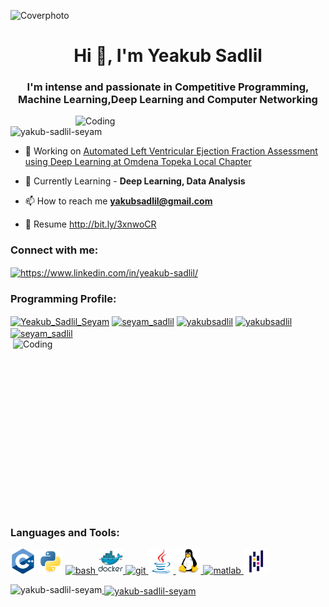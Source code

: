 ![Coverphoto](https://media.licdn.com/dms/image/D5616AQG-scdB9AIiHQ/profile-displaybackgroundimage-shrink_350_1400/0/1673553583594?e=1681948800&v=beta&t=wkXHa2isbxfumFMhbZN5M_PzMgn993aaN38oLqVsmXo)
<h1 align="center">Hi 👋, I'm Yeakub Sadlil</h1>
<h3 align="center">I'm intense and passionate in Competitive Programming, Machine Learning,Deep Learning and Computer Networking</h3>
<img align="right" alt="Coding" width="400" src="https://cdn.dribbble.com/users/1162077/screenshots/3848914/programmer.gif">
<p align="left"> <img src="https://komarev.com/ghpvc/?username=yakub-sadlil-seyam&label=Profile%20views&color=0e75b6&style=flat" alt="yakub-sadlil-seyam" /> </p>

- 🔭 Working on [Automated Left Ventricular Ejection Fraction Assessment using Deep Learning at Omdena Topeka Local Chapter](https://omdena.com/projects/automated-left-ventricular-ejection-fraction-assessment/)

- 🌱 Currently Learning - **Deep Learning, Data Analysis**

- 📫 How to reach me **yakubsadlil@gmail.com**

- 📄 Resume http://bit.ly/3xnwoCR

<h3 align="left">Connect with me:</h3>
<p align="left">
<a href="https://www.linkedin.com/in/yeakub-sadlil/" target="blank"><img align="center" src="https://raw.githubusercontent.com/rahuldkjain/github-profile-readme-generator/master/src/images/icons/Social/linked-in-alt.svg" alt="https://www.linkedin.com/in/yeakub-sadlil/" height="30" width="40" /></a>

<h3 align="left">Programming Profile:</h3>
<p align="left">
<a href="https://codeforces.com/profile/yeakub_sadlil_seyam" target="blank"><img align="center" src="https://raw.githubusercontent.com/rahuldkjain/github-profile-readme-generator/master/src/images/icons/Social/codeforces.svg" alt="Yeakub_Sadlil_Seyam" height="30" width="40" /></a>
<a href="https://www.codechef.com/users/seyam_sadlil" target="blank"><img align="center" src="https://cdn.jsdelivr.net/npm/simple-icons@3.1.0/icons/codechef.svg" alt="seyam_sadlil" height="30" width="40" /></a>
<a href="https://www.datacamp.com/profile/yakubsadlil" target="blank"><img align="center" src="https://www.svgrepo.com/show/349332/datacamp.svg" alt="yakubsadlil" height="30" width="40" /></a>
<a href="https://kaggle.com/yakubsadlil" target="blank"><img align="center" src="https://raw.githubusercontent.com/rahuldkjain/github-profile-readme-generator/master/src/images/icons/Social/kaggle.svg" alt="yakubsadlil" height="30" width="40" /></a>
<a href="https://www.stopstalk.com/user/profile/Yakub_Sadlil_Seyam" target="blank"><img align="center" src="https://www.stopstalk.com/static/images/stopstalk-logo.png" alt="seyam_sadlil" height="30" width="35" /></a>
<img align="right" alt="Coding" height="300" width="500" src="https://user-images.githubusercontent.com/37358269/218945385-d510aea9-019b-42c5-8ed8-a310acf2b0f7.png">
</p>
<h3 align="left">Languages and Tools:</h3>
<p  <a href="https://www.w3schools.com/cpp/" target="_blank" rel="noreferrer"> <img src="https://raw.githubusercontent.com/devicons/devicon/master/icons/cplusplus/cplusplus-original.svg" alt="cplusplus" width="40" height="40"/>
<img src="https://raw.githubusercontent.com/devicons/devicon/master/icons/python/python-original.svg" alt="python" width="40" height="40"/> </a>
<a href="https://www.gnu.org/software/bash/" target="_blank" rel="noreferrer"> <img src="https://www.vectorlogo.zone/logos/gnu_bash/gnu_bash-icon.svg" alt="bash" width="40" height="40"/> </a> 
</a> <a href="https://www.docker.com/" target="_blank" rel="noreferrer"> <img src="https://raw.githubusercontent.com/devicons/devicon/master/icons/docker/docker-original-wordmark.svg" alt="docker" width="40" height="40"/> </a> <a href="https://git-scm.com/" target="_blank" rel="noreferrer"> <img src="https://www.vectorlogo.zone/logos/git-scm/git-scm-icon.svg" alt="git" width="40" height="40"/> </a> <a href="https://www.java.com" target="_blank" rel="noreferrer"> <img src="https://raw.githubusercontent.com/devicons/devicon/master/icons/java/java-original.svg" alt="java" width="40" height="40"/> </a> <a href="https://www.linux.org/" target="_blank" rel="noreferrer"> <img src="https://raw.githubusercontent.com/devicons/devicon/master/icons/linux/linux-original.svg" alt="linux" width="40" height="40"/> </a> <a href="https://www.mathworks.com/" target="_blank" rel="noreferrer"> <img src="https://upload.wikimedia.org/wikipedia/commons/2/21/Matlab_Logo.png" alt="matlab" width="40" height="40"/> </a> <a href="https://pandas.pydata.org/" target="_blank" rel="noreferrer"> <img src="https://raw.githubusercontent.com/devicons/devicon/2ae2a900d2f041da66e950e4d48052658d850630/icons/pandas/pandas-original.svg" alt="pandas" width="40" height="40"/> </a> <a href="https://www.python.org" target="_blank" rel="noreferrer">  </p>

<p><img align="left" src="https://github-readme-stats.vercel.app/api/top-langs?username=yakub-sadlil-seyam&show_icons=true&locale=en&layout=compact" alt="yakub-sadlil-seyam" /></p>

<p>&nbsp;<img align="center" src="https://github-readme-stats.vercel.app/api?username=yakub-sadlil-seyam&show_icons=true&locale=en" alt="yakub-sadlil-seyam" /></p>
